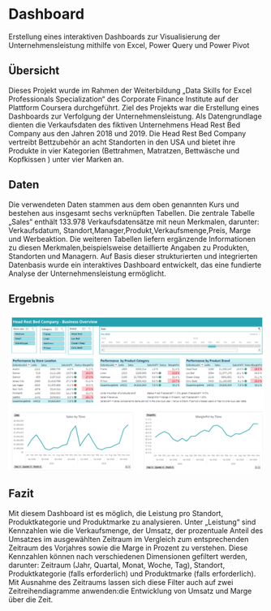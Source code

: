 # Dashboard
Erstellung eines interaktiven Dashboards zur Visualisierung der Unternehmensleistung mithilfe von Excel, Power Query und Power Pivot
## Übersicht
Dieses Projekt wurde im Rahmen der Weiterbildung „Data Skills for Excel Professionals Specialization“ des Corporate Finance Institute auf der Plattform Coursera durchgeführt. Ziel des Projekts war die Erstellung eines Dashboards zur Verfolgung der Unternehmensleistung. Als Datengrundlage dienten die Verkaufsdaten des fiktiven Unternehmens Head Rest Bed Company aus den Jahren 2018 und 2019. Die Head Rest Bed Company vertreibt Bettzubehör an acht Standorten in den USA und bietet ihre Produkte in vier Kategorien (Bettrahmen, Matratzen, Bettwäsche und Kopfkissen ) unter vier Marken an.

## Daten 
Die verwendeten Daten stammen aus dem oben genannten Kurs und bestehen aus insgesamt sechs verknüpften Tabellen. Die zentrale Tabelle „Sales“ enthält 133.978 Verkaufsdatensätze mit neun Merkmalen, darunter: Verkaufsdatum, Standort,Manager,Produkt,Verkaufsmenge,Preis, Marge und Werbeaktion. Die weiteren Tabellen liefern ergänzende Informationen zu diesen Merkmalen,beispielsweise detaillierte Angaben zu Produkten, Standorten und Managern. Auf Basis dieser strukturierten und integrierten Datenbasis wurde ein interaktives Dashboard entwickelt, das eine fundierte Analyse der Unternehmensleistung ermöglicht.

## Ergebnis
![alt text](image.png)

## Fazit
Mit diesem Dashboard ist es möglich, die Leistung pro Standort, Produktkategorie und Produktmarke zu analysieren.
Unter „Leistung“ sind Kennzahlen wie die Verkaufsmenge, der Umsatz, der prozentuale Anteil des Umsatzes im ausgewählten Zeitraum im Vergleich zum entsprechenden Zeitraum des Vorjahres sowie die Marge in Prozent zu verstehen. Diese Kennzahlen können nach verschiedenen Dimensionen gefiltert werden, darunter: Zeitraum (Jahr, Quartal, Monat, Woche, Tag), Standort, Produktkategorie (falls erforderlich) und  Produktmarke (falls erforderlich). Mit Ausnahme des Zeitraums lassen sich diese Filter auch auf zwei Zeitreihendiagramme anwenden:die Entwicklung von Umsatz und Marge über die Zeit. 